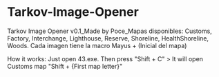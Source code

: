 # Tarkov-Image-Opener
Tarkov Image Opener v0.1_Made by Poce_Mapas disponibles: Customs, Factory, Interchange, Lighthouse, Reserve, Shoreline, HealthShoreline, Woods. Cada imagen tiene la macro Mayus + (Inicial del mapa)

How it works:
Just open 43.exe.
Then press "Shift + C" > It will open Customs map
"Shift + {First map letter}"
